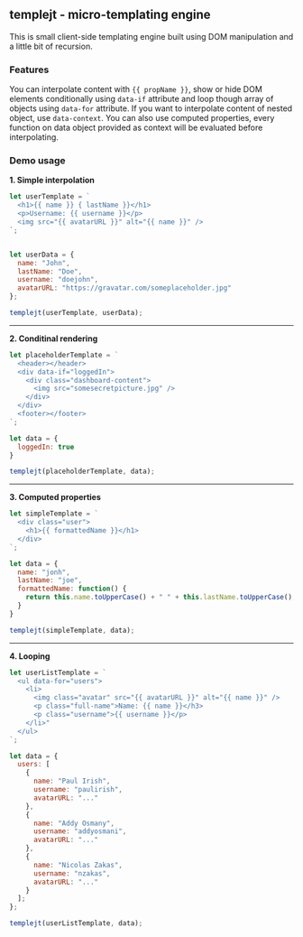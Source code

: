 ## templejt - micro-templating engine
This is small client-side templating engine built using DOM manipulation and a
little bit of recursion.


### Features
You can interpolate content with `{{ propName }}`, show or hide DOM elements
conditionally using `data-if` attribute and loop though array of objects using
`data-for` attribute. If you want to interpolate content of nested object, use
`data-context`. You can also use computed properties, every function on data
object provided as context will be evaluated before interpolating.


### Demo usage

**1. Simple interpolation**
```javascript
let userTemplate = `
  <h1>{{ name }} { lastName }}</h1>
  <p>Username: {{ username }}</p>
  <img src="{{ avatarURL }}" alt="{{ name }}" />
`;


let userData = {
  name: "John",
  lastName: "Doe",
  username: "doejohn",
  avatarURL: "https://gravatar.com/someplaceholder.jpg"
};

templejt(userTemplate, userData);
```

___

**2. Conditinal rendering**
```javascript
let placeholderTemplate = `
  <header></header>
  <div data-if="loggedIn">
    <div class="dashboard-content">
      <img src="somesecretpicture.jpg" />
    </div>
  </div>
  <footer></footer>
`;

let data = {
  loggedIn: true
}

templejt(placeholderTemplate, data);
```

___

**3. Computed properties**
```javascript
let simpleTemplate = `
  <div class="user">
    <h1>{{ formattedName }}</h1>
  </div>
`;

let data = {
  name: "jonh",
  lastName: "joe",
  formattedName: function() {
    return this.name.toUpperCase() + " " + this.lastName.toUpperCase();
  }
}

templejt(simpleTemplate, data);
```

___

**4. Looping**
```javascript
let userListTemplate = `
  <ul data-for="users">
    <li>
      <img class="avatar" src="{{ avatarURL }}" alt="{{ name }}" />
      <p class="full-name">Name: {{ name }}</h3>
      <p class="username">{{ username }}</p>
    </li>"
  </ul>
`;

let data = {
  users: [
    { 
      name: "Paul Irish", 
      username: "paulirish", 
      avatarURL: "..." 
    },
    { 
      name: "Addy Osmany",
      username: "addyosmani",
      avatarURL: "..."
    },
    {
      name: "Nicolas Zakas",
      username: "nzakas",
      avatarURL: "..."
    }
  ];
};

templejt(userListTemplate, data);
```
